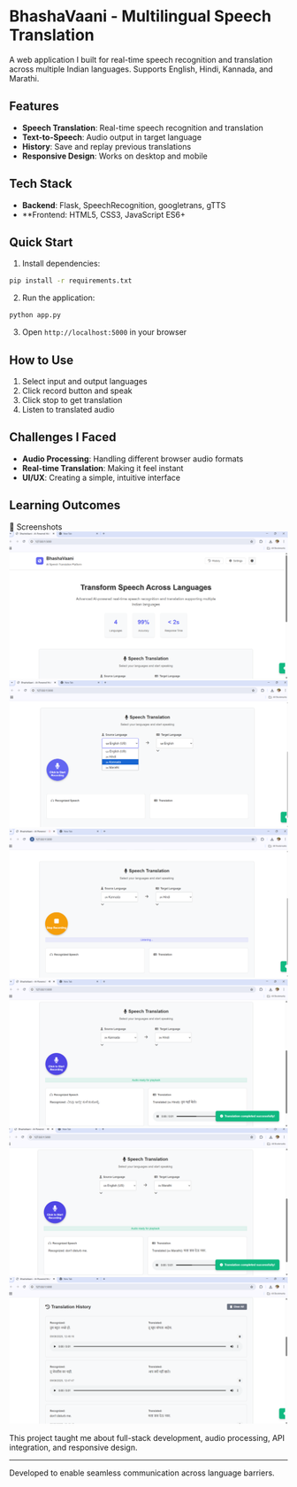 # BhashaVaani - Multilingual Speech Translation

A web application I built for real-time speech recognition and translation across multiple Indian languages. Supports English, Hindi, Kannada, and Marathi.

## Features

- **Speech Translation**: Real-time speech recognition and translation
- **Text-to-Speech**: Audio output in target language
- **History**: Save and replay previous translations
- **Responsive Design**: Works on desktop and mobile

## Tech Stack

- **Backend**: Flask, SpeechRecognition, googletrans, gTTS
- **Frontend: HTML5, CSS3, JavaScript ES6+

## Quick Start

1. Install dependencies:
```bash
pip install -r requirements.txt
```

2. Run the application:
```bash
python app.py
```

3. Open `http://localhost:5000` in your browser

## How to Use

1. Select input and output languages
2. Click record button and speak
3. Click stop to get translation
4. Listen to translated audio

## Challenges I Faced

- **Audio Processing**: Handling different browser audio formats
- **Real-time Translation**: Making it feel instant
- **UI/UX**: Creating a simple, intuitive interface

## Learning Outcomes 

 📸 Screenshots    
![homepage](homepage.png)
![Demo1](demo1.png) 
 ![Demo2](demo2.png) 
 ![Demo3](demo3.png)
 ![Demo4](demo4.png) 
 ![Demo5](demo5.png)


This project taught me about full-stack development, audio processing, API integration, and responsive design.

---

Developed to enable seamless communication across language barriers.